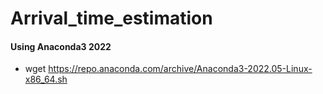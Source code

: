 # Arrival_time_estimation

#### Using Anaconda3 2022 
- wget https://repo.anaconda.com/archive/Anaconda3-2022.05-Linux-x86_64.sh